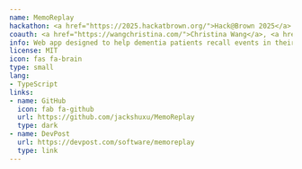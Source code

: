 ```yaml
---
name: MemoReplay
hackathon: <a href="https://2025.hackatbrown.org/">Hack@Brown 2025</a>
coauth: <a href="https://wangchristina.com/">Christina Wang</a>, <a href="https://www.jack-shuxu.com/">Jack Xu</a>, and <a href="https://www.chris-zou.com/">Chris Zou</a>
info: Web app designed to help dementia patients recall events in their past through questions and prompts about the photos in their camera roll.
license: MIT
icon: fas fa-brain
type: small
lang:
- TypeScript
links:
- name: GitHub
  icon: fab fa-github
  url: https://github.com/jackshuxu/MemoReplay
  type: dark
- name: DevPost
  url: https://devpost.com/software/memoreplay
  type: link
---
```

